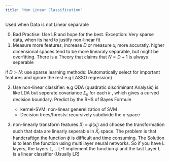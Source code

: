 ```yaml
---
title: "Non Linear Classification"
---
```


Used when Data is not Linear separable

0. Bad Practise: Use LR and hope for the best. Exception: Very sparse data, when its hard to justify non-linear fit
1. Measure more features, increase $D$ or measure $x_i$ more accuratly. higher dimensional spaces tend to be more linearaly separable, but might be overfitting. There is a Theory that claims that $N=D+1$ is always seperable

if $D>N$: use sparse learning methods: (Automatically select for important features and ignore the rest e.g LASSO regression)

2. Use non-linear classifier: e.g QDA (quadratic discriminant Analysis) is like LDA but seperate covariance $\Sigma_k$ for each $k$ , which gives a curved decision boundary.
	Predict by the RHS of Bayes Formule

	- kernel-SVM: non-linear generelization of SVM
	- Decision trees/forests: recursively subdivide the x-space

3. non-linearly transform features $\tilde X_i = \phi(x_i)$ and choose the transformation such that data are linearly seperable in $\tilde X_i$ space.  The problem is  that handcraftign the function $\phi$ is difficult and time consuming. The Solution is to lean the function using multi layer neural networks. So if you have L layers, the layers L,... L-1 implement the function $\phi$ and the last Layer L is a linear classifier (Usually LR)